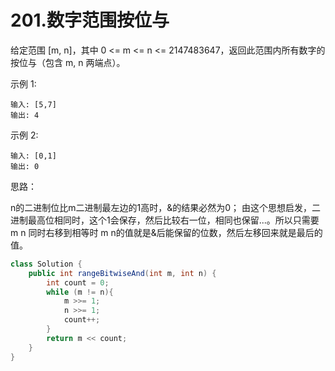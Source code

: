 # 201.数字范围按位与

给定范围 [m, n]，其中 0 <= m <= n <= 2147483647，返回此范围内所有数字的按位与（包含 m, n 两端点）。

示例 1: 
```
输入: [5,7]
输出: 4
```
示例 2:
```
输入: [0,1]
输出: 0
```

思路：

n的二进制位比m二进制最左边的1高时，&的结果必然为0；
由这个思想启发，二进制最高位相同时，这个1会保存，然后比较右一位，相同也保留...。所以只需要m n 同时右移到相等时 m n的值就是&后能保留的位数，然后左移回来就是最后的值。
```java
class Solution {
    public int rangeBitwiseAnd(int m, int n) {
        int count = 0;
        while (m != n){
            m >>= 1;
            n >>= 1;
            count++;
        }
        return m << count;
    }
}
```